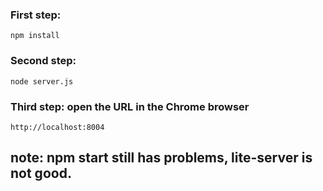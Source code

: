 ### First step:
```
npm install
```

### Second step:
```
node server.js
```

### Third step: open the URL in the Chrome browser
```
http://localhost:8004
```

## note: npm start still has problems, lite-server is not good.